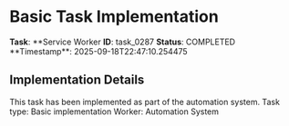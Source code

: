 # Basic Task Implementation

**Task**: **Service Worker
**ID**: task_0287
**Status**: COMPLETED
**Timestamp\*\*: 2025-09-18T22:47:10.254475

## Implementation Details

This task has been implemented as part of the automation system.
Task type: Basic implementation
Worker: Automation System
